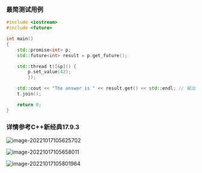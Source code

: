 ### 最简测试用例

```cpp
#include <iostream>
#include <future>

int main()
{
    std::promise<int> p;
    std::future<int> result = p.get_future();

    std::thread t([&p]() {
        p.set_value(42);
        });

    std::cout << "The answer is " << result.get() << std::endl; // 输出The answer is 42
    t.join();

    return 0;
}

```



### 详情参考C++新经典17.9.3

![image-20221017105625702](https://hanbabang-1311741789.cos.ap-chengdu.myqcloud.com/Pics/image-20221017105625702.png)

![image-20221017105658011](https://hanbabang-1311741789.cos.ap-chengdu.myqcloud.com/Pics/image-20221017105658011.png)

![image-20221017105801964](https://hanbabang-1311741789.cos.ap-chengdu.myqcloud.com/Pics/image-20221017105801964.png)